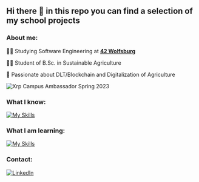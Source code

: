 ## Hi there 👋 in this repo you can find a selection of my school projects

### About me:
🧑‍🎓 Studying Software Engineering at [**42 Wolfsburg**](https://42wolfsburg.de/) 

🧑‍🎓 Student of B.Sc. in Sustainable Agriculture  

🏦 Passionate about DLT/Blockchain and Digitalization of Agriculture 

![Xrp](https://img.shields.io/badge/Xrp-black?style=for-the-badge&logo=xrp&logoColor=white) Campus Ambassador Spring 2023  

### What I know:  
[![My Skills](https://skillicons.dev/icons?i=cpp,vscode,git,github,docker)](https://skillicons.dev)  

### What I am learning:  
[![My Skills](https://skillicons.dev/icons?i=js)](https://skillicons.dev)  

### Contact:
<p dir="auto"><a href="https://www.linkedin.com/in/ben-d-876b4423a/" rel="nofollow"><img src="https://camo.githubusercontent.com/7f667b79d59c9eb8483d69005b7d290185a34a8ca925dffacacea2d1b96ca3d3/68747470733a2f2f696d672e736869656c64732e696f2f62616467652f2d4c696e6b6564496e2d3065373661383f7374796c653d666c61742d737175617265266c6f676f3d6c696e6b6564696e266c6f676f436f6c6f723d7768697465" alt="LinkedIn" data-canonical-src="https://img.shields.io/badge/-LinkedIn-0e76a8?style=flat-square&amp;logo=linkedin&amp;logoColor=white" style="max-width: 100%;"></a></p>




<!--
**bde-carv/bde-carv** is a ✨ _special_ ✨ repository because its `README.md` (this file) appears on your GitHub profile.

Here are some ideas to get you started:

- 🔭 I’m currently working on ...


- 🤔 I’m looking for help with ...
- 💬 Ask me about ...
- 📫 How to reach me: ...
- 😄 Pronouns: ...
- ⚡ Fun fact: ...
- 👯 I’m looking to collaborate on XRPL projects
-->
